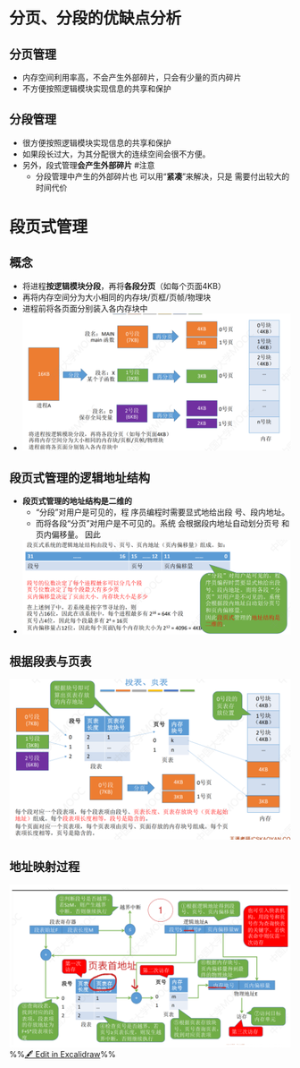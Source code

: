 # 分页、分段的优缺点分析
## 分页管理 
- 内存空间利用率高，不会产生外部碎片，只会有少量的页内碎片
- 不方便按照逻辑模块实现信息的共享和保护 

## 分段管理
- 很方便按照逻辑模块实现信息的共享和保护 
- 如果段长过大，为其分配很大的连续空间会很不方便。
- 另外，段式管理**会产生外部碎片** #注意
	- 分段管理中产生的外部碎片也 可以用“**紧凑**”来解决，只是 需要付出较大的时间代价

# 段页式管理
## 概念
- 将进程**按逻辑模块分段**，再将**各段分页**（如每个页面4KB）
- 再将内存空间分为大小相同的内存块/页框/页帧/物理块
- 进程前将各页面分别装入各内存块中
- ![](attachments/Pasted%20image%2020220927143316.png)
## 段页式管理的逻辑地址结构
- **段页式管理的地址结构是二维的**
	- “分段”对用户是可见的，程 序员编程时需要显式地给出段 号、段内地址。
	- 而将各段“分页”对用户是不可见的。系统 会根据段内地址自动划分页号 和页内偏移量。 因此
- ![](attachments/Pasted%20image%2020220927143446.png)
## 根据段表与页表
![](attachments/Pasted%20image%2020220927143546.png)
## 地址映射过程
![](attachments/%E6%AE%B5%E9%A1%B5%E5%BC%8F%E7%AE%A1%E7%90%86%E6%96%B9%E5%BC%8F%202022-09-27%2014.36.29.excalidraw.svg)
%%[🖋 Edit in Excalidraw](attachments/%E6%AE%B5%E9%A1%B5%E5%BC%8F%E7%AE%A1%E7%90%86%E6%96%B9%E5%BC%8F%202022-09-27%2014.36.29.excalidraw.md)%%